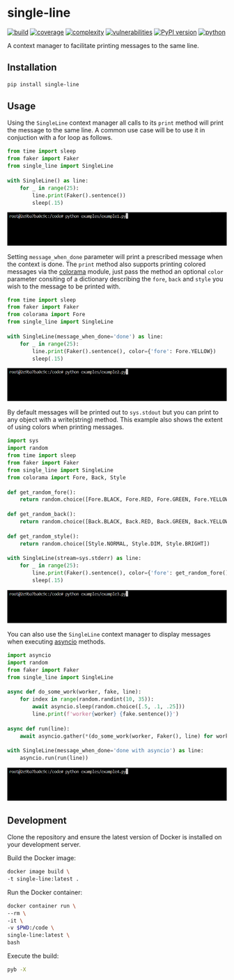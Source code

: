 # single-line
[![build](https://github.com/soda480/single-line/actions/workflows/main.yml/badge.svg)](https://github.com/soda480/single-line/actions/workflows/main.yml)
[![coverage](https://img.shields.io/badge/coverage-100%25-brightgreen)](https://pybuilder.io/)
[![complexity](https://img.shields.io/badge/complexity-A-brightgreen)](https://radon.readthedocs.io/en/latest/api.html#module-radon.complexity)
[![vulnerabilities](https://img.shields.io/badge/vulnerabilities-None-brightgreen)](https://pypi.org/project/bandit/)
[![PyPI version](https://badge.fury.io/py/single-line.svg)](https://badge.fury.io/py/single-line)
[![python](https://img.shields.io/badge/python-3.8%20%7C%203.9%20%7C%203.10%20%7C%203.11%20%7C%203.12-teal)](https://www.python.org/downloads/)

A context manager to facilitate printing messages to the same line. 

## Installation
```bash
pip install single-line
```

## Usage

Using the `SingleLine` context manager all calls to its `print` method will print the message to the same line. A common use case will be to use it in conjuction with a for loop as follows.

```Python
from time import sleep
from faker import Faker
from single_line import SingleLine

with SingleLine() as line:
    for _ in range(25):
        line.print(Faker().sentence())
        sleep(.15)
```

![example1](https://raw.githubusercontent.com/soda480/single-line/main/docs/images/example1.gif)


Setting `message_when_done` parameter will print a prescribed message when the context is done. The `print` method also supports printing colored messages via the [colorama](https://pypi.org/project/colorama/) module, just pass the method an optional `color` parameter consiting of a dictionary describing the `fore`, `back` and `style` you wish to the message to be printed with.

```Python
from time import sleep
from faker import Faker
from colorama import Fore
from single_line import SingleLine

with SingleLine(message_when_done='done') as line:
    for _ in range(25):
        line.print(Faker().sentence(), color={'fore': Fore.YELLOW})
        sleep(.15)

```

![example2](https://raw.githubusercontent.com/soda480/single-line/main/docs/images/example2.gif)

By default messages will be printed out to `sys.stdout` but you can print to any object with a write(string) method. This example also shows the extent of using colors when printing messages.

```Python
import sys
import random
from time import sleep
from faker import Faker
from single_line import SingleLine
from colorama import Fore, Back, Style

def get_random_fore():
    return random.choice([Fore.BLACK, Fore.RED, Fore.GREEN, Fore.YELLOW, Fore.BLUE, Fore.MAGENTA, Fore.CYAN, Fore.WHITE])

def get_random_back():
    return random.choice([Back.BLACK, Back.RED, Back.GREEN, Back.YELLOW, Back.BLUE, Back.MAGENTA, Back.CYAN, Back.WHITE])

def get_random_style():
    return random.choice([Style.NORMAL, Style.DIM, Style.BRIGHT])

with SingleLine(stream=sys.stderr) as line:
    for _ in range(25):
        line.print(Faker().sentence(), color={'fore': get_random_fore(), 'back': get_random_back(), 'style': get_random_style()})
        sleep(.15)
```

![example3](https://raw.githubusercontent.com/soda480/single-line/main/docs/images/example3.gif)

You can also use the `SingleLine` context manager to display messages when executing [asyncio](https://docs.python.org/3/library/asyncio.html) methods.

```Python
import asyncio
import random
from faker import Faker
from single_line import SingleLine

async def do_some_work(worker, fake, line):
    for index in range(random.randint(10, 35)):
        await asyncio.sleep(random.choice([.5, .1, .25]))
        line.print(f'worker{worker} {fake.sentence()}')

async def run(line):
    await asyncio.gather(*(do_some_work(worker, Faker(), line) for worker in range(5)))

with SingleLine(message_when_done='done with asyncio') as line:
    asyncio.run(run(line))
```

![example4](https://raw.githubusercontent.com/soda480/single-line/main/docs/images/example4.gif)

## Development

Clone the repository and ensure the latest version of Docker is installed on your development server.

Build the Docker image:
```sh
docker image build \
-t single-line:latest .
```

Run the Docker container:
```sh
docker container run \
--rm \
-it \
-v $PWD:/code \
single-line:latest \
bash
```

Execute the build:
```sh
pyb -X
```
